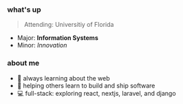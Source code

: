 <!-- this is my personal github read.me --> 

### what's up
> Attending: Universitiy of Florida
- Major: **Information Systems**
- Minor: *Innovation*

### about me
- 🔭 always learning about the web
- 🤳 helping others learn to build and ship software
- 💻 full-stack: exploring react, nextjs, laravel, and django

